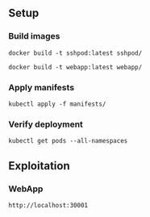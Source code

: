 ## Setup

### Build images
```shell
docker build -t sshpod:latest sshpod/
```

```shell
docker build -t webapp:latest webapp/
```

### Apply manifests
```shell
kubectl apply -f manifests/
```

### Verify deployment
```shell
kubectl get pods --all-namespaces
```

## Exploitation

### WebApp
```
http://localhost:30001
```